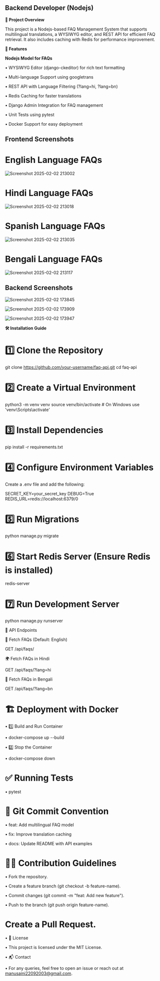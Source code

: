 ## Backend Developer (Nodejs)

**🚀 Project Overview**

This project is a Nodejs-based FAQ Management System that supports multilingual translations, a WYSIWYG editor, and REST API for efficient FAQ retrieval. It also includes caching with Redis for performance improvement.

**📌 Features**

**Nodejs Model for FAQs**

• WYSIWYG Editor (django-ckeditor) for rich text formatting

• Multi-language Support using googletrans

• REST API with Language Filtering (?lang=hi, ?lang=bn)

• Redis Caching for faster translations

• Django Admin Integration for FAQ management

• Unit Tests using pytest

• Docker Support for easy deployment

##   Frontend Screenshots

# English Language FAQs

![Screenshot 2025-02-02 213002](https://github.com/user-attachments/assets/0ca33693-8501-4c94-8d95-b373df5c1f07)

# Hindi Language FAQs

![Screenshot 2025-02-02 213018](https://github.com/user-attachments/assets/603eb9fe-dfa2-4210-829f-0b0dd95df0a1)

# Spanish Language FAQs

![Screenshot 2025-02-02 213035](https://github.com/user-attachments/assets/a5d07318-881e-4224-8472-ddf465f40a95)

# Bengali Language FAQs

![Screenshot 2025-02-02 213117](https://github.com/user-attachments/assets/e910a707-4c22-4da8-bfc1-ae4048884cbb)

## Backend Screenshots 

![Screenshot 2025-02-02 173845](https://github.com/user-attachments/assets/dd170c65-875e-488e-8cb9-de1dc0a280af)

![Screenshot 2025-02-02 173909](https://github.com/user-attachments/assets/cfe0c500-cc6b-4f59-ad3d-3dcc7782cdf4)

![Screenshot 2025-02-02 173947](https://github.com/user-attachments/assets/4f544245-b424-4869-b9c0-e29eb1f44815)




**🛠️ Installation Guide**

# 1️⃣ Clone the Repository

git clone https://github.com/your-username/faq-api.git
cd faq-api

# 2️⃣ Create a Virtual Environment

python3 -m venv venv
source venv/bin/activate  # On Windows use 'venv\Scripts\activate'

# 3️⃣ Install Dependencies

pip install -r requirements.txt

# 4️⃣ Configure Environment Variables

Create a .env file and add the following:

SECRET_KEY=your_secret_key
DEBUG=True
REDIS_URL=redis://localhost:6379/0

# 5️⃣ Run Migrations

python manage.py migrate

# 6️⃣ Start Redis Server (Ensure Redis is installed)

redis-server

# 7️⃣ Run Development Server

python manage.py runserver

📡 API Endpoints

📖 Fetch FAQs (Default: English)

 GET /api/faqs/

🌍 Fetch FAQs in Hindi

 GET /api/faqs/?lang=hi

🏴 Fetch FAQs in Bengali

 GET /api/faqs/?lang=bn

# 🏗️ Deployment with Docker

• 1️⃣ Build and Run Container

• docker-compose up --build

• 2️⃣ Stop the Container

• docker-compose down

# ✅ Running Tests

• pytest

# 📜 Git Commit Convention

• feat: Add multilingual FAQ model

• fix: Improve translation caching

• docs: Update README with API examples

# 👨‍💻 Contribution Guidelines

• Fork the repository.

• Create a feature branch (git checkout -b feature-name).

• Commit changes (git commit -m "feat: Add new feature").

• Push to the branch (git push origin feature-name).

# Create a Pull Request.

• 📝 License

• This project is licensed under the MIT License.

• 📬 Contact

• For any queries, feel free to open an issue or reach out at manusaini22092003@gmail.com.

